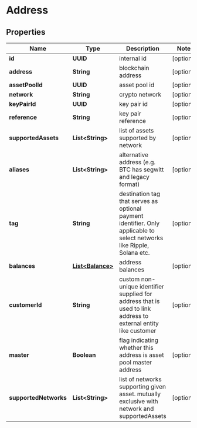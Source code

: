 

# Address


## Properties

| Name | Type | Description | Notes |
|------------ | ------------- | ------------- | -------------|
|**id** | **UUID** | internal id |  [optional] |
|**address** | **String** | blockchain address |  [optional] |
|**assetPoolId** | **UUID** | asset pool id |  [optional] |
|**network** | **String** | crypto network |  [optional] |
|**keyPairId** | **UUID** | key pair id |  [optional] |
|**reference** | **String** | key pair reference |  [optional] |
|**supportedAssets** | **List&lt;String&gt;** | list of assets supported by network |  [optional] |
|**aliases** | **List&lt;String&gt;** | alternative address (e.g. BTC has segwitt and legacy format) |  [optional] |
|**tag** | **String** | destination tag that serves as optional payment identifier. Only applicable to select networks like Ripple, Solana etc. |  [optional] |
|**balances** | [**List&lt;Balance&gt;**](Balance.md) | address balances |  [optional] |
|**customerId** | **String** | custom non-unique identifier supplied for address that is used to link address to external entity like customer |  [optional] |
|**master** | **Boolean** | flag indicating whether this address is asset pool master address |  [optional] |
|**supportedNetworks** | **List&lt;String&gt;** | list of networks supporting given asset. mutually exclusive with network and supportedAssets |  [optional] |



